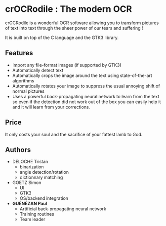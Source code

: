 # crOCRodile : The modern OCR

crOCRodile is a wonderful OCR software allowing you to transform pictures of text into text through the sheer power of our tears and suffering !

It is built on top of the C language and the GTK3 library.

## Features
- Import any file-format images (if supported by GTK3)
- Automatically detect text
- Automatically crops the image around the text using state-of-the-art algorithms
- Automatically rotates your image to suppress the usual annoying shift of normal pictures
- Uses a powerful back-propagating neural network to learn from the text so even if the detection did not work out of the box you can easily help it and it will learn from your corrections.

## Price
It only costs your soul and the sacrifice of your fattest lamb to God.


## Authors
- DELOCHE Tristan
  * binarization
  * angle detection/rotation
  * dictionnary matching
- GOETZ Simon
  * UI
  * GTK3
  * OS/backend integration
- **GUÉNÉZAN Paul**
  * Artificial back-propagating neural network
  * Training routines
  * Team leader
